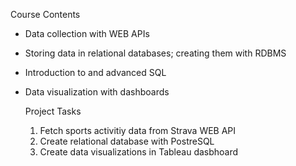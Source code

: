 Course Contents
- Data collection with WEB APIs
- Storing data in relational databases; creating them with RDBMS
- Introduction to and advanced SQL
- Data visualization with dashboards

  Project Tasks
  1. Fetch sports activitiy data from Strava WEB API
  2. Create relational database with PostreSQL
  3. Create data visualizations in Tableau dasbhoard
